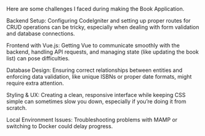 Here are some challenges I faced during making the Book Application.

Backend Setup: Configuring CodeIgniter and setting up proper routes for CRUD operations can be tricky, especially when dealing with form validation and database connections.

Frontend with Vue.js: Getting Vue to communicate smoothly with the backend, handling API requests, and managing state (like updating the book list) can pose difficulties.

Database Design: Ensuring correct relationships between entities and enforcing data validation, like unique ISBNs or proper date formats, might require extra attention.

Styling & UX: Creating a clean, responsive interface while keeping CSS simple can sometimes slow you down, especially if you’re doing it from scratch.

Local Environment Issues: Troubleshooting problems with MAMP or switching to Docker could delay progress.
